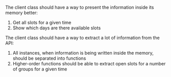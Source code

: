 The client class should have a way to present the information inside its memory better:
1. Get all slots for a given time
2. Show which days are there available slots

The client class should have a way to extract a lot of information from the API:
1. All instances, when information is being written inside the memory, should be separated into functions
2. Higher-order functions should be able to extract open slots for a number of groups for a given time
